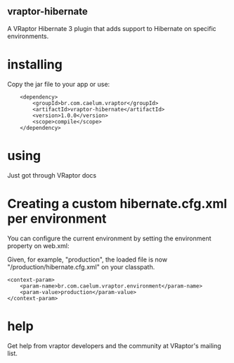 ## vraptor-hibernate

A VRaptor Hibernate 3 plugin that adds support to Hibernate on specific environments.

# installing

Copy the jar file to your app or use:

		<dependency>
			<groupId>br.com.caelum.vraptor</groupId>
			<artifactId>vraptor-hibernate</artifactId>
			<version>1.0.0</version>
			<scope>compile</scope>
		</dependency>
		
# using

Just got through VRaptor docs

# Creating a custom hibernate.cfg.xml per environment

You can configure the current environment by setting the environment property on web.xml:

Given, for example, "production", the loaded file is now "/production/hibernate.cfg.xml" on your classpath.

	<context-param>
		<param-name>br.com.caelum.vraptor.environment</param-name>
		<param-value>production</param-value>
	</context-param>

# help

Get help from vraptor developers and the community at VRaptor's mailing list.

